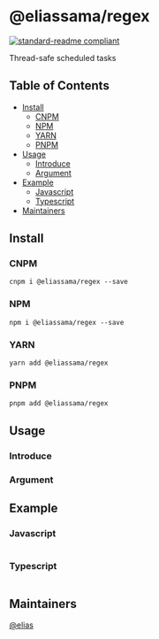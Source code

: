 # @eliassama/regex
[![standard-readme compliant](https://img.shields.io/badge/@eliassama/regex-v0.0.0--alpha.1-green.svg?style=flat-square)](https://github.com/eliassama/@eliassama/regex)

Thread-safe scheduled tasks

## Table of Contents

- [Install](#install)
  - [CNPM](#cnpm)
  - [NPM](#npm)
  - [YARN](#yarn)
  - [PNPM](#pnpm)
- [Usage](#usage)
  - [Introduce](#introduce)
  - [Argument](#argument)
- [Example](#example)
  - [Javascript](#javascript)
  - [Typescript](#typescript)
- [Maintainers](#maintainers)

## Install
### CNPM
```
cnpm i @eliassama/regex --save
```

### NPM 
```
npm i @eliassama/regex --save
```

### YARN
```
yarn add @eliassama/regex
```

### PNPM
```
pnpm add @eliassama/regex
```

## Usage

### Introduce

### Argument


## Example

### Javascript
```javascript

```

### Typescript
```typescript

```

## Maintainers
[@elias](https://github.com/eliassama/@eliassama/regex)

